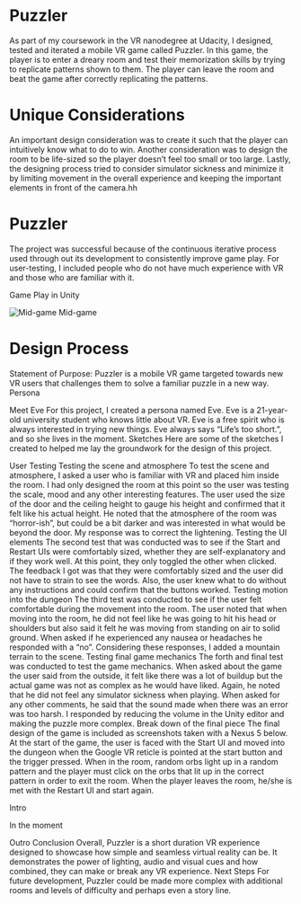 # Puzzler
As part of my coursework in the VR nanodegree at Udacity, I designed, tested and iterated a mobile VR game called Puzzler. In this game, the player is to enter a dreary room and test their memorization skills by trying to replicate patterns shown to them. The player can leave the room and beat the game after correctly replicating the patterns.

# Unique Considerations
An important design consideration was to create it such that the player can intuitively know what to do to win. Another consideration was to design the room to be life-sized so the player doesn’t feel too small or too large. Lastly, the designing process tried to consider simulator sickness and minimize it by limiting movement in the overall experience and keeping the important elements in front of the camera.hh

# Puzzler
The project was successful because of the continuous iterative process used through out its development to consistently improve game play. For user-testing, I included people who do not have much experience with VR and those who are familiar with it.


Game Play in Unity

![Mid-game](https://cloud.githubusercontent.com/assets/18746993/22240951/4d754b1e-e1eb-11e6-92da-0a9bd42ec502.png)
Mid-game

# Design Process
Statement of Purpose: Puzzler is a mobile VR game targeted towards new VR users that challenges them to solve a familiar puzzle in a new way.
Persona

Meet Eve
For this project, I created a persona named Eve. Eve is a 21-year-old university student who knows little about VR. Eve is a free spirit who is always interested in trying new things. Eve always says “Life’s too short.”, and so she lives in the moment.
Sketches
Here are some of the sketches I created to helped me lay the groundwork for the design of this project.


User Testing
Testing the scene and atmosphere
To test the scene and atmosphere, I asked a user who is familiar with VR and placed him inside the room. I had only designed the room at this point so the user was testing the scale, mood and any other interesting features. The user used the size of the door and the ceiling height to gauge his height and confirmed that it felt like his actual height. He noted that the atmosphere of the room was “horror-ish”, but could be a bit darker and was interested in what would be beyond the door. My response was to correct the lightening.
Testing the UI elements
The second test that was conducted was to see if the Start and Restart UIs were comfortably sized, whether they are self-explanatory and if they work well. At this point, they only toggled the other when clicked. The feedback I got was that they were comfortably sized and the user did not have to strain to see the words. Also, the user knew what to do without any instructions and could confirm that the buttons worked.
Testing motion into the dungeon
The third test was conducted to see if the user felt comfortable during the movement into the room. The user noted that when moving into the room, he did not feel like he was going to hit his head or shoulders but also said it felt he was moving from standing on air to solid ground. When asked if he experienced any nausea or headaches he responded with a “no”. Considering these responses, I added a mountain terrain to the scene.
Testing final game mechanics
The forth and final test was conducted to test the game mechanics. When asked about the game the user said from the outside, it felt like there was a lot of buildup but the actual game was not as complex as he would have liked. Again, he noted that he did not feel any simulator sickness when playing. When asked for any other comments, he said that the sound made when there was an error was too harsh. I responded by reducing the volume in the Unity editor and making the puzzle more complex.
Break down of the final piece
The final design of the game is included as screenshots taken with a Nexus 5 below. At the start of the game, the user is faced with the Start UI and moved into the dungeon when the Google VR reticle is pointed at the start button and the trigger pressed. When in the room, random orbs light up in a random pattern and the player must click on the orbs that lit up in the correct pattern in order to exit the room. When the player leaves the room, he/she is met with the Restart UI and start again.

Intro

In the moment

Outro
Conclusion
Overall, Puzzler is a short duration VR experience designed to showcase how simple and seamless virtual reality can be. It demonstrates the power of lighting, audio and visual cues and how combined, they can make or break any VR experience.
Next Steps
For future development, Puzzler could be made more complex with additional rooms and levels of difficulty and perhaps even a story line.
